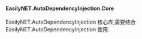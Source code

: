 ﻿#### EasilyNET.AutoDependencyInjection.Core

EasilyNET.AutoDependencyInjection 核心库,需要结合 EasilyNET.AutoDependencyInjection 使用.

